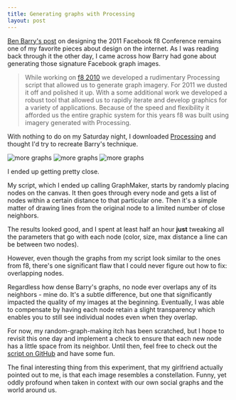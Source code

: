 ```yaml
---
title: Generating graphs with Processing
layout: post
---
```


[Ben Barry's post](http://designforfun.com/display.php?id=128) on designing the 2011 Facebook f8 Conference remains one of my favorite pieces about design on the internet. As I was reading back through it the other day, I came across how Barry had gone about generating those signature Facebook graph images.

<!-- more -->

> While working on [f8 2010](http://designforfun.com/display.php?id=99) we developed a rudimentary Processing script that allowed us to generate graph imagery. For 2011 we dusted it off and polished it up. With a some additional work we developed a robust tool that allowed us to rapidly iterate and develop graphics for a variety of applications. Because of the speed and flexibility it afforded us the entire graphic system for this years f8 was built using imagery generated with Processing.


With nothing to do on my Saturday night, I downloaded [Processing](http://www.processing.org/) and thought I'd try to recreate Barry's technique.

![more graphs](http://cargo.kyledreger.com.s3.amazonaws.com/graphs/922.68256graph.png)
![more graphs](http://cargo.kyledreger.com.s3.amazonaws.com/graphs/3835.7178graph.png)
![more graphs](http://cargo.kyledreger.com.s3.amazonaws.com/graphs/3344.5784graph.png)

I ended up getting pretty close.

My script, which I ended up calling GraphMaker, starts by randomly placing nodes on the canvas. It then goes through every node and gets a list of nodes within a certain distance to that particular one. Then it's a simple matter of drawing lines from the original node to a limited number of close neighbors.

The results looked good, and I spent at least half an hour **just** tweaking all the parameters that go with each node (color, size, max distance a line can be between two nodes).

However, even though the graphs from my script look similar to the ones from f8, there's one significant flaw that I could never figure out how to fix: overlapping nodes.

Regardless how dense Barry's graphs, no node ever overlaps any of its neighbors - mine do. It's a subtle difference, but one that significantly impacted the quality of my images at the beginning. Eventually, I was able to compensate by having each node retain a slight transparency which enables you to still see individual nodes even when they overlap.

For now, my random-graph-making itch has been scratched, but I hope to revisit this one day and implement a check to ensure that each new node has a little space from its neighbor. Until then, feel free to check out the [script on GitHub](https://gist.github.com/dreger/5519425) and have some fun.

The final interesting thing from this experiment, that my girlfriend actually pointed out to me, is that each image resembles a constellation. Funny, yet oddly profound when taken in context with our own social graphs and the world around us.
